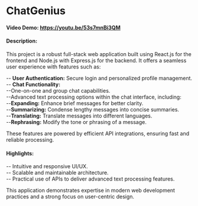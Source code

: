 # ChatGenius
#### Video Demo: https://youtu.be/53s7mnBi3QM
#### Description: <br>

This project is a robust full-stack web application built using React.js for the frontend and Node.js with Express.js for the backend. It offers a seamless user experience with features such as:

-- **User Authentication:** Secure login and personalized profile management.<br>
-- **Chat Functionality:** <br>
    --One-on-one and group chat capabilities.<br>
    --Advanced text processing options within the chat interface, including:<br>
        --**Expanding:** Enhance brief messages for better clarity.<br>
        --**Summarizing:** Condense lengthy messages into concise summaries.<br>
        --**Translating:** Translate messages into different languages.<br>
        --**Rephrasing:** Modify the tone or phrasing of a message.<br>
        
These features are powered by efficient API integrations, ensuring fast and reliable processing.<br>

#### Highlights:<br>

-- Intuitive and responsive UI/UX.<br>
-- Scalable and maintainable architecture.<br>
-- Practical use of APIs to deliver advanced text processing features.<br>

This application demonstrates expertise in modern web development practices and a strong focus on user-centric design.
